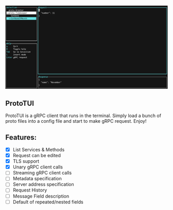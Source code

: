 ![](img/screen.png)

## ProtoTUI

ProtoTUI is a gRPC client that runs in the terminal. Simply load a bunch of proto files into a config file and start to make gRPC request. Enjoy!

## Features:
- [x] List Services & Methods
- [x] Request can be edited
- [x] TLS support
- [x] Unary gRPC client calls
- [ ] Streaming gRPC client calls
- [ ] Metadata specification
- [ ] Server address specification
- [ ] Request History
- [ ] Message Field description
- [ ] Default of repeated/nested fields
